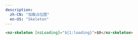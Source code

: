```yaml
---
description:
  zh-CN: "加载占位图"
  en-US: "Skeleton"
---
```


```html
<nz-skeleton [nzLoading]="${1:loading}">$0</nz-skeleton>
```
